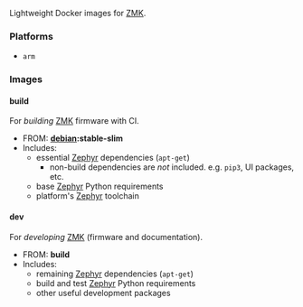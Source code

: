 Lightweight Docker images for [ZMK][zmk].

### Platforms

- `arm`

### Images

#### build

For _building_ [ZMK][zmk] firmware with CI.

- FROM: **[debian][debian]:stable-slim**
- Includes:
  - essential [Zephyr][zephyr] dependencies (`apt-get`)
    - non-build dependencies are _not_ included. e.g. `pip3`, UI packages, etc.
  - base [Zephyr][zephyr] Python requirements
  - platform's [Zephyr][zephyr] toolchain

#### dev

For _developing_ [ZMK][zmk] (firmware and documentation).

- FROM: **build**
- Includes:
  - remaining [Zephyr][zephyr] dependencies (`apt-get`)
  - build and test [Zephyr][zephyr] Python requirements
  - other useful development packages

[zmk]: https://github.com/zmkfirmware/zmk "ZMK"
[debian]: https://hub.docker.com/_/debian "Debian"
[zephyr]: https://github.com/zephyrproject-rtos/zephyr "Zephyr"
